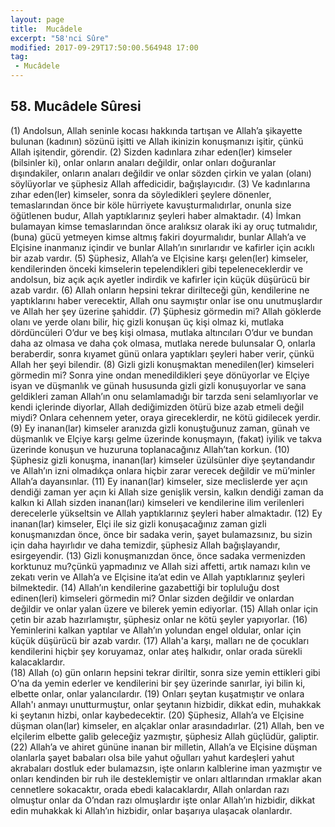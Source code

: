 ```yaml
---
layout: page
title:  Mucâdele
excerpt: "58'nci Sûre"
modified: 2017-09-29T17:50:00.564948 17:00
tag: 
 - Mucâdele
---
```


## 58. Mucâdele Sûresi

(1) Andolsun, Allah seninle kocası hakkında tartışan ve Allah’a şikayette bulunan (kadının) sözünü işitti ve Allah ikinizin konuşmanızı işitir, çünkü Allah işitendir, görendir.
(2) Sizden kadınlara zıhar eden(ler) kimseler (bilsinler ki), onlar onların anaları değildir, onlar onları doğuranlar dışındakiler, onların anaları değildir ve onlar sözden çirkin ve yalan (olanı) söylüyorlar ve şüphesiz Allah affedicidir, bağışlayıcıdır.
(3) Ve kadınlarına zıhar eden(ler) kimseler, sonra da söyledikleri şeylere dönenler, temaslarından önce bir köle hürriyete kavuşturmalıdırlar, onunla size öğütlenen budur, Allah yaptıklarınız şeyleri haber almaktadır.
(4) İmkan bulamayan kimse temaslarından önce aralıksız olarak iki ay oruç tutmalıdır, (buna) gücü yetmeyen kimse altmış fakiri doyurmalıdır, bunlar Allah’a ve Elçisine inanmanız içindir ve bunlar Allah’ın sınırlarıdır ve kafirler için acıklı bir azab vardır.
(5) Şüphesiz, Allah’a ve Elçisine karşı gelen(ler) kimseler, kendilerinden önceki kimselerin tepelendikleri gibi tepeleneceklerdir  ve andolsun, biz açık açık ayetler indirdik ve kafirler için küçük düşürücü bir azab vardır.
(6) Allah onların hepsini tekrar dirilteceği gün, kendilerine ne yaptıklarını haber verecektir, Allah onu saymıştır onlar ise onu unutmuşlardır ve Allah her şey üzerine şahiddir.
(7) Şüphesiz görmedin mi? Allah göklerde olanı ve yerde olanı bilir, hiç gizli konuşan üç kişi olmaz ki, mutlaka dördüncüleri O’dur ve beş kişi olmasa, mutlaka altıncıları O’dur ve bundan daha az olmasa ve daha çok olmasa, mutlaka nerede bulunsalar O, onlarla beraberdir, sonra kıyamet günü onlara yaptıkları şeyleri haber verir, çünkü Allah her şeyi bilendir.
(8) Gizli gizli konuşmaktan menedilen(ler) kimseleri görmedin mi? Sonra yine ondan menedildikleri şeye dönüyorlar ve Elçiye isyan ve düşmanlık ve günah hususunda gizli gizli konuşuyorlar ve sana geldikleri zaman Allah’ın onu selamlamadığı bir tarzda seni selamlıyorlar ve kendi içlerinde diyorlar, Allah dediğimizden ötürü bize azab etmeli değil miydi? Onlara cehennem yeter, oraya gireceklerdir, ne kötü gidilecek yerdir.
(9) Ey inanan(lar) kimseler aranızda gizli konuştuğunuz zaman, günah ve düşmanlık ve Elçiye karşı gelme üzerinde konuşmayın, (fakat) iyilik ve takva üzerinde konuşun ve huzuruna toplanacağınız Allah’tan korkun.
(10) Şüphesiz gizli konuşma, inanan(lar) kimseler üzülsünler diye  şeytandandır ve Allah’ın izni olmadıkça onlara hiçbir zarar verecek değildir ve mü’minler Allah’a dayansınlar. 
(11) Ey inanan(lar) kimseler, size meclislerde yer açın dendiği zaman yer açın ki Allah size genişlik versin, kalkın dendiği zaman da kalkın ki Allah sizden inanan(ları) kimseleri ve kendilerine ilim verilenleri derecelerle yükseltsin ve Allah yaptıklarınız şeyleri haber almaktadır.
(12) Ey inanan(lar) kimseler, Elçi ile siz gizli konuşacağınız zaman gizli konuşmanızdan önce, önce bir sadaka verin, şayet bulamazsınız, bu sizin için daha hayırlıdır ve daha temizdir, şüphesiz Allah bağışlayandır, esirgeyendir.
(13) Gizli konuşmanızdan önce, önce sadaka vermenizden korktunuz mu?çünkü yapmadınız ve Allah sizi affetti, artık namazı kılın ve zekatı verin ve Allah’a ve Elçisine ita’at edin ve Allah yaptıklarınız şeyleri bilmektedir.
(14) Allah’ın kendilerine gazabettiği bir topluluğu dost edinen(leri) kimseleri görmedin mi? Onlar sizden değildir ve onlardan değildir ve onlar yalan üzere ve bilerek yemin ediyorlar.
(15) Allah onlar için çetin bir azab hazırlamıştır, şüphesiz onlar ne kötü şeyler yapıyorlar.
(16) Yeminlerini kalkan yaptılar ve Allah’ın yolundan engel oldular, onlar için küçük düşürücü bir azab  vardır.
(17) Allah'a karşı, malları ne de çocukları kendilerini hiçbir şey koruyamaz, onlar ateş halkıdır, onlar orada sürekli kalacaklardır.	
(18) Allah (o) gün onların hepsini tekrar diriltir, sonra size yemin ettikleri gibi O’na da yemin ederler ve kendilerini bir şey üzerinde sanırlar, iyi bilin ki, elbette onlar, onlar yalancılardır.
(19) Onları şeytan kuşatmıştır ve onlara Allah'ı anmayı unutturmuştur, onlar şeytanın hizbidir, dikkat edin, muhakkak ki şeytanın hizbi, onlar kaybedecektir.
(20) Şüphesiz, Allah’a ve Elçisine düşman olan(lar) kimseler, en alçaklar onlar arasındadırlar.
(21) Allah, ben ve elçilerim elbette galib geleceğiz yazmıştır, şüphesiz Allah güçlüdür, galiptir.
(22)  Allah’a ve ahiret gününe inanan bir milletin, Allah’a ve Elçisine düşman olanlarla şayet babaları olsa bile yahut oğulları yahut kardeşleri yahut akrabaları dostluk eder bulamazsın, işte onların kalblerine iman yazmıştır ve onları kendinden bir ruh ile desteklemiştir ve onları altlarından ırmaklar akan cennetlere sokacaktır, orada ebedi kalacaklardır, Allah onlardan razı olmuştur onlar da O’ndan razı olmuşlardır işte onlar Allah’ın hizbidir, dikkat edin muhakkak ki Allah’ın hizbidir, onlar başarıya ulaşacak olanlardır.
